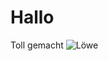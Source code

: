 # <h1>Hallo</h1>
Toll gemacht
![Löwe]([https://octodex.github.com/images/yaktocat.png](https://www.steiff.com/img/1800/2232/resize/catalog/product/l/e/leo-loewe-066658-4.jpg))
